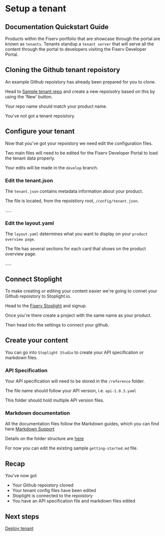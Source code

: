 # Setup a tenant

## Documentation Quickstart Guide

Products within the Fiserv portfolio that are showcase through the portal are known as `tenants`.  Tenants standup a `tenant server` that will serve all the content through the portal to developers visiting the Fiserv Developer Portal.

## Cloning the Github tenant repoistory

An example Github repoistory has already been prepared for you to clone.

Head to [Sample tenant repo](https://github.com/fiserv/sample-tenant) and create a new repoisotry based on this by using the 'New' button.

Your repo name should match your product name.

You've not got a tenant repoistory.

## Configure your tenant

Now that you've got your repoistory we need edit the configuration files.

Two main files will need to be edited for the Fiserv Developer Portal to load the tenant data properly.

Your edits will be made in the `develop` branch.

### Edit the tenant.json

The `tenant.json` contains metadata information about your product.

The file is located, from the repoistiory root, `/config/tenant.json`.

.....

### Edit the layout.yaml

The `layout.yaml` determines what you want to display on your `product overview page`.

The file has several sections for each card that shows on the product overview page.

.....

## Connect Stoplight

To make creating or editing your content easier we're going to connet your Github repoistory to Stoplight.io.

Head to the [Fiserv Stoplight](https://fiserv-portal.stoplight.io) and signup.

Once you're there create a project with the same name as your product.

Then head into the settings to connect your github.

## Create your content

You can go into `Stoplight Studio` to create your API specification or markdown files.

### API Specification

Your API specification will need to be stored in the `/reference` folder.

The file name should follow your API version, i.e. `api-1.0.3.yaml`

This folder should hold multiple API version files.

### Markdown documentation

All the documentation files follow the Markdown guides, which you can find here [Markdown Support](docs/resources/markdown-support.md)

Details on the folder structure are [here](../../resources/folder-structure.md)

For now you can edit the existing sample `getting-started.md` file.

## Recap

You've now got
* Your Github repoistory cloned
* Your tenant config files have been edited
* Stoplight is connected to the repoistory
* You have an API specification file and markdown files edited

## Next steps

[Deploy tenant](docs/getting-started/setup-tenant/deploy-tenant.md)

